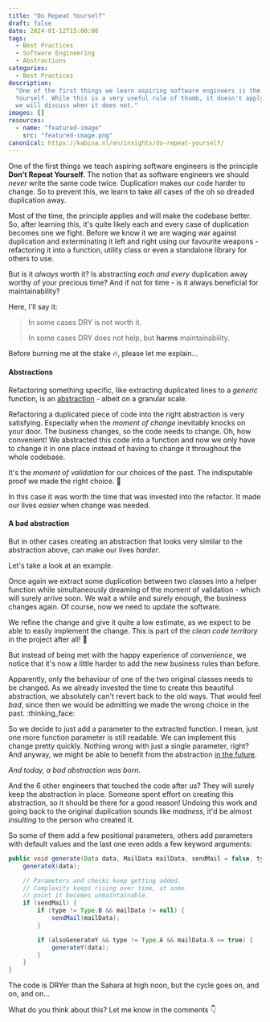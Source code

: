 ```yaml
---
title: "Do Repeat Yourself"
draft: false
date: 2024-01-12T15:00:00
tags:
  - Best Practices
  - Software Engineering
  - Abstractions
categories:
  - Best Practices
description:
  "One of the first things we learn aspiring software engineers is the principle Don't Repeat
  Yourself. While this is a very useful rule of thumb, it doesn't apply in every case. In this post
  we will discuss when it does not."
images: []
resources:
  - name: "featured-image"
    src: "featured-image.png"
canonical: https://kabisa.nl/en/insights/do-repeat-yourself/
---
```


<!--more-->

One of the first things we teach aspiring software engineers is the principle **Don't Repeat
Yourself**. The notion that as software engineers we should _never_ write the same code twice.
Duplication makes our code harder to change. So to prevent this, we learn to take all cases of the
oh so dreaded duplication away.

Most of the time, the principle applies and will make the codebase better. So, after learning this,
it's quite likely each and every case of duplication becomes one we fight. Before we know it we are
waging war against duplication and exterminating it left and right using our favourite weapons -
refactoring it into a function, utility class or even a standalone library for others to use.

But is it _always_ worth it? Is abstracting _each and every_ duplication away worthy of your
precious time? And if not for time - is it always beneficial for maintainability?

Here, I'll say it:

> In some cases DRY is not worth it.
>
> In some cases DRY does not help, but **harms** maintainability.

Before burning me at the stake :fire:, please let me explain...

#### Abstractions

Refactoring something specific, like extracting duplicated lines to a _generic_ function, is an
[abstraction](<https://en.wikipedia.org/wiki/Abstraction_(computer_science)#:~:text=In%20software%20engineering%20and%20computer%20science%2C%20abstraction%20is%20the%20process%20of%20generalizing%20concrete%20details%2C>) -
albeit on a granular scale.

Refactoring a duplicated piece of code into the right abstraction is very satisfying. Especially
when the _moment of change_ inevitably knocks on your door. The business changes, so the code needs
to change. Oh, how convenient! We abstracted this code into a function and now we only have to
change it in one place instead of having to change it throughout the whole codebase.

It's the _moment of validation_ for our choices of the past. The indisputable proof we made the
right choice. :muscle:

In this case it was worth the time that was invested into the refactor. It made our lives _easier_
when change was needed.

#### A bad abstraction

But in other cases creating an abstraction that looks very similar to the abstraction above, can
make our lives _harder_.

Let's take a look at an example.

Once again we extract some duplication between two classes into a helper function while
simultaneously dreaming of the moment of validation - which will surely arrive soon. We wait a while
and surely enough, the business changes again. Of course, now we need to update the software.

We refine the change and give it quite a low estimate, as we expect to be able to easily implement
the change. This is part of the _clean code territory_ in the project after all! :tada:

But instead of being met with the happy experience of _convenience_, we notice that it's now a
little harder to add the new business rules than before.

Apparently, only the behaviour of one of the two original classes needs to be changed. As we already
invested the time to create this beautiful abstraction, we absolutely can't revert back to the old
ways. That would feel _bad_, since then we would be admitting we made the wrong choice in the past.
:thinking_face:

So we decide to just add a parameter to the extracted function. I mean, just one more function
parameter is still readable. We can implement this change pretty quickly. Nothing wrong with just a
single parameter, right? And anyway, we might be able to benefit from the abstraction
[in the future](https://en.wikipedia.org/wiki/You_aren%27t_gonna_need_it).

_And today, a bad abstraction was born._

And the 6 other engineers that touched the code after us? They will surely keep the abstraction in
place. Someone spent effort on creating this abstraction, so it should be there for a good reason!
Undoing this work and going back to the original duplication sounds like _madness_, it'd be almost
_insulting_ to the person who created it.

So some of them add a few positional parameters, others add parameters with default values and the
last one even adds a few keyword arguments:

```java
public void generate(Data data, MailData mailData, sendMail = false, type = Type.A, alsoGenerateY = true) /* etc... */ {
    generateX(data);

    // Parameters and checks keep getting added.
    // Complexity keeps rising over time, at some
    // point it becomes unmaintainable.
    if (sendMail) {
        if (type != Type.B && mailData != null) {
            sendMail(mailData);
        }

        if (alsoGenerateY && type != Type.A && mailData.X == true) {
            generateY(data);
        }
    }
}
```

The code is DRYer than the Sahara at high noon, but the cycle goes on, and on, and on...

What do you think about this? Let me know in the comments :point_down:

